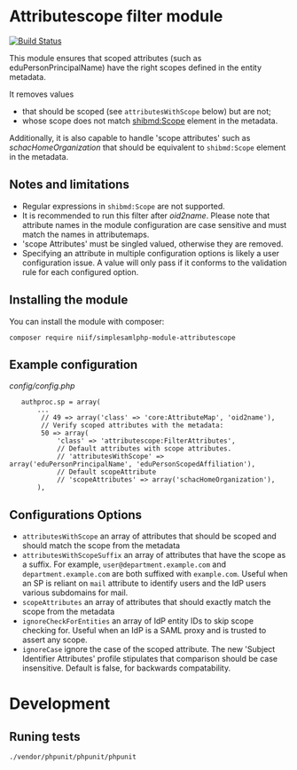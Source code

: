 Attributescope filter module
============================

[![Build Status](https://travis-ci.org/NIIF/simplesamlphp-module-attributescope.svg?branch=master)](https://travis-ci.org/NIIF/simplesamlphp-module-attributescope)

This module ensures that scoped attributes (such as eduPersonPrincipalName)
have the right scopes defined in the entity metadata.

It removes values 
* that should be scoped (see `attributesWithScope` below) but are not;
* whose scope does not match [shibmd:Scope](https://wiki.shibboleth.net/confluence/display/SC/ShibMetaExt+V1.0) element in the metadata.

Additionally, it is also capable to handle 'scope attributes' such as _schacHomeOrganization_ that should be equivalent to `shibmd:Scope` element in the metadata.

## Notes and limitations
* Regular expressions in `shibmd:Scope` are not supported.
* It is recommended to run this filter after _oid2name_. Please note that attribute names in the module configuration are case sensitive and must match the names in attributemaps.
* 'scope Attributes' must be singled valued, otherwise they are removed.
* Specifying an attribute in multiple configuration options is likely a user configuration issue. A value will only
  pass if it conforms to the validation rule for each configured option.

## Installing the module
You can install the module with composer:

    composer require niif/simplesamlphp-module-attributescope

## Example configuration

_config/config.php_

```
   authproc.sp = array(
       ...
        // 49 => array('class' => 'core:AttributeMap', 'oid2name'),
        // Verify scoped attributes with the metadata:
        50 => array(
            'class' => 'attributescope:FilterAttributes',
            // Default attributes with scope attributes.
            // 'attributesWithScope' => array('eduPersonPrincipalName', 'eduPersonScopedAffiliation'),
            // Default scopeAttribute
            // 'scopeAttributes' => array('schacHomeOrganization'),
       ),
```

## Configurations Options

* `attributesWithScope` an array of attributes that should be scoped and should match the scope from the metadata
* `attributesWithScopeSuffix` an array of attributes that have the scope as a suffix. For example, `user@department.example.com` 
and `department.example.com` are both suffixed with `example.com`. Useful when an SP is reliant on `mail` attribute to identify users and
the IdP users various subdomains for mail.
* `scopeAttributes` an array of attributes that should exactly match the scope from the metadata
* `ignoreCheckForEntities` an array of IdP entity IDs to skip scope checking for. Useful when an IdP is a SAML proxy and is trusted to assert any scope.
* `ignoreCase` ignore the case of the scoped attribute. The new 'Subject Identifier Attributes' profile stipulates that comparison should be case insensitive. Default is false, for backwards compatability.

# Development

## Runing tests

    ./vendor/phpunit/phpunit/phpunit 